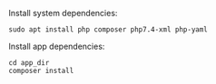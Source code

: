 
Install system dependencies:

    sudo apt install php composer php7.4-xml php-yaml

Install app dependencies:

    cd app_dir
    composer install
